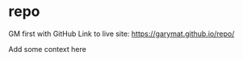 # repo
GM first with GitHub
Link to live site: https://garymat.github.io/repo/

Add some context here
